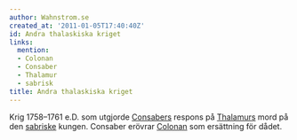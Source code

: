 ```yaml
---
author: Wahnstrom.se
created_at: '2011-01-05T17:40:40Z'
id: Andra thalaskiska kriget
links:
  mention:
  - Colonan
  - Consaber
  - Thalamur
  - sabrisk
title: Andra thalaskiska kriget
---
```


Krig 1758–1761 e.D. som utgjorde [Consabers] respons på [Thalamurs] mord på den [sabriske] kungen.
Consaber erövrar [Colonan] som ersättning för dådet.

  [Consabers]: Consaber
  [Thalamurs]: Thalamur
  [sabriske]: sabrisk
  [Colonan]: Colonan